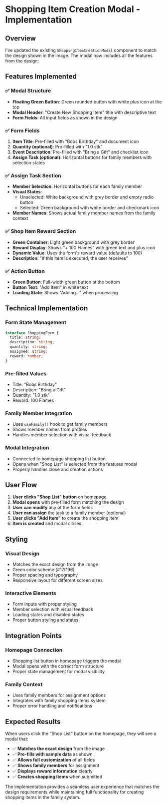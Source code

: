 # Shopping Item Creation Modal - Implementation

## Overview

I've updated the existing `ShoppingItemCreationModal` component to match the design shown in the image. The modal now includes all the features from the design:

## Features Implemented

### **✅ Modal Structure**
- **Floating Green Button**: Green rounded button with white plus icon at the top
- **Modal Header**: "Create New Shopping Item" title with descriptive text
- **Form Fields**: All input fields as shown in the design

### **✅ Form Fields**
1. **Item Title**: Pre-filled with "Bobs Birthday" and document icon
2. **Quantity (optional)**: Pre-filled with "1.0 stk" 
3. **Event Description**: Pre-filled with "Bring a Gift" and checklist icon
4. **Assign Task (optional)**: Horizontal buttons for family members with selection states

### **✅ Assign Task Section**
- **Member Selection**: Horizontal buttons for each family member
- **Visual States**: 
  - Unselected: White background with grey border and empty radio button
  - Selected: Green background with white border and checkmark icon
- **Member Names**: Shows actual family member names from the family context

### **✅ Shop Item Reward Section**
- **Green Container**: Light green background with grey border
- **Reward Display**: Shows "+ 100 Flames" with green text and plus icon
- **Dynamic Value**: Uses the form's reward value (defaults to 100)
- **Description**: "If this item is executed, the user receives"

### **✅ Action Button**
- **Green Button**: Full-width green button at the bottom
- **Button Text**: "Add Item" in white text
- **Loading State**: Shows "Adding..." when processing

## Technical Implementation

### **Form State Management**
```typescript
interface ShoppingForm {
  title: string;
  description: string;
  quantity: string;
  assignee: string;
  reward: number;
}
```

### **Pre-filled Values**
- Title: "Bobs Birthday"
- Description: "Bring a Gift" 
- Quantity: "1.0 stk"
- Reward: 100 Flames

### **Family Member Integration**
- Uses `useFamily()` hook to get family members
- Shows member names from profiles
- Handles member selection with visual feedback

### **Modal Integration**
- Connected to homepage shopping list button
- Opens when "Shop List" is selected from the features modal
- Properly handles close and creation actions

## User Flow

1. **User clicks "Shop List" button** on homepage
2. **Modal opens** with pre-filled form matching the design
3. **User can modify** any of the form fields
4. **User can assign** the task to a family member (optional)
5. **User clicks "Add Item"** to create the shopping item
6. **Item is created** and modal closes

## Styling

### **Visual Design**
- Matches the exact design from the image
- Green color scheme (#17f196)
- Proper spacing and typography
- Responsive layout for different screen sizes

### **Interactive Elements**
- Form inputs with proper styling
- Member selection with visual feedback
- Loading states and disabled states
- Proper button styling and states

## Integration Points

### **Homepage Connection**
- Shopping list button in homepage triggers the modal
- Modal opens with the correct form structure
- Proper state management for modal visibility

### **Family Context**
- Uses family members for assignment options
- Integrates with family shopping items system
- Proper error handling and notifications

## Expected Results

When users click the "Shop List" button on the homepage, they will see a modal that:

- ✅ **Matches the exact design** from the image
- ✅ **Pre-fills with sample data** as shown
- ✅ **Allows full customization** of all fields
- ✅ **Shows family members** for assignment
- ✅ **Displays reward information** clearly
- ✅ **Creates shopping items** when submitted

The implementation provides a seamless user experience that matches the design requirements while maintaining full functionality for creating shopping items in the family system.

